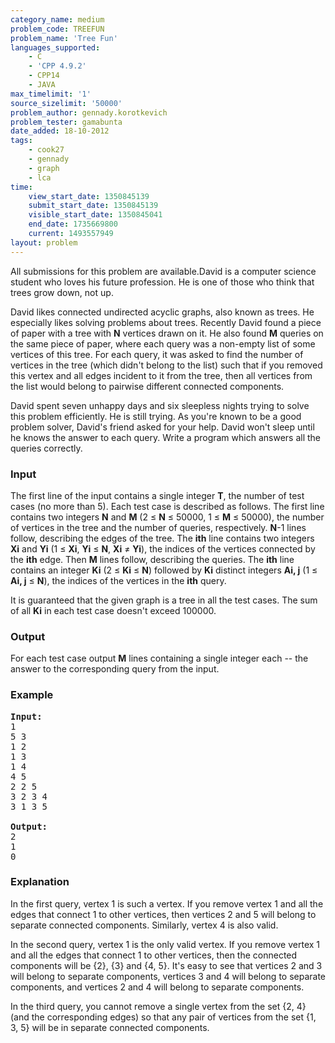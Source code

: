 ```yaml
---
category_name: medium
problem_code: TREEFUN
problem_name: 'Tree Fun'
languages_supported:
    - C
    - 'CPP 4.9.2'
    - CPP14
    - JAVA
max_timelimit: '1'
source_sizelimit: '50000'
problem_author: gennady.korotkevich
problem_tester: gamabunta
date_added: 18-10-2012
tags:
    - cook27
    - gennady
    - graph
    - lca
time:
    view_start_date: 1350845139
    submit_start_date: 1350845139
    visible_start_date: 1350845041
    end_date: 1735669800
    current: 1493557949
layout: problem
---
```

All submissions for this problem are available.David is a computer science student who loves his future profession. He is one of those who think that trees grow down, not up.

David likes connected undirected acyclic graphs, also known as trees. He especially likes solving problems about trees. Recently David found a piece of paper with a tree with **N** vertices drawn on it. He also found **M** queries on the same piece of paper, where each query was a non-empty list of some vertices of this tree. For each query, it was asked to find the number of vertices in the tree (which didn't belong to the list) such that if you removed this vertex and all edges incident to it from the tree, then all vertices from the list would belong to pairwise different connected components.

David spent seven unhappy days and six sleepless nights trying to solve this problem efficiently. He is still trying. As you're known to be a good problem solver, David's friend asked for your help. David won't sleep until he knows the answer to each query. Write a program which answers all the queries correctly.

### Input

The first line of the input contains a single integer **T**, the number of test cases (no more than 5). Each test case is described as follows. The first line contains two integers **N** and **M** (2 ≤ **N** ≤ 50000, 1 ≤ **M** ≤ 50000), the number of vertices in the tree and the number of queries, respectively. **N**-1 lines follow, describing the edges of the tree. The **ith** line contains two integers **Xi** and **Yi** (1 ≤ **Xi**, **Yi** ≤ **N**, **Xi** ≠ **Yi**), the indices of the vertices connected by the **ith** edge. Then **M** lines follow, describing the queries. The **ith** line contains an integer **Ki** (2 ≤ **Ki** ≤ **N**) followed by **Ki** distinct integers **Ai, j** (1 ≤ **Ai, j** ≤ **N**), the indices of the vertices in the **ith** query.

It is guaranteed that the given graph is a tree in all the test cases. The sum of all **Ki** in each test case doesn't exceed 100000.

### Output

For each test case output **M** lines containing a single integer each -- the answer to the corresponding query from the input.

### Example

<pre>
<b>Input:</b>
1
5 3
1 2
1 3
1 4
4 5
2 2 5
3 2 3 4
3 1 3 5

<b>Output:</b>
2
1
0
</pre>
### Explanation

In the first query, vertex 1 is such a vertex. If you remove vertex 1 and all the edges that connect 1 to other vertices, then vertices 2 and 5 will belong to separate connected components. Similarly, vertex 4 is also valid.

In the second query, vertex 1 is the only valid vertex. If you remove vertex 1 and all the edges that connect 1 to other vertices, then the connected components will be {2}, {3} and {4, 5}. It's easy to see that vertices 2 and 3 will belong to separate components, vertices 3 and 4 will belong to separate components, and vertices 2 and 4 will belong to separate components.

In the third query, you cannot remove a single vertex from the set {2, 4} (and the corresponding edges) so that any pair of vertices from the set {1, 3, 5} will be in separate connected components.
